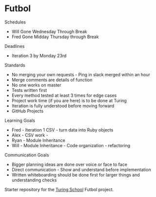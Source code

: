 # Futbol

Schedules
* Will Gone Wednesday Through Break
* Fred Gone Midday Thursday through Break

Deadlines
* Iteration 3 by Monday 23rd

Standards
* No merging your own requests - Ping in slack merged within an hour
* Merge comments are details of function
* No one works on master
* Tests written first
* Every method tested at least 3 times for edge cases
* Project work time (if you are here) is to be done at Turing
* Iteration is fully understood before moving forward
* GitHub Projects

Learning Goals
* Fred - Iteration 1 CSV - turn data into Ruby objects
* Alex - CSV work - 
* Ryan - Module Inheritance
* Will - Module Inheritance - Code organization - refactoring

Communication Goals
* Bigger planning ideas are done over voice or face to face
* Direct communication - Show and understand before implementation
* Written whiteboarding should be done first for larger things and understanding checks


Starter repository for the [Turing School](https://turing.io/) Futbol project.
